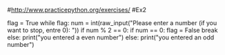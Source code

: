 #http://www.practicepython.org/exercises/
#Ex2

flag = True
while flag:
	num = int(raw_input("Please enter a number (if you want to stop, entre 0): "))
	if num % 2 == 0:
		if num == 0:
			flag = False
			break
		else:
			print("you entered a even number")
	else:
print("you entered an odd number")
